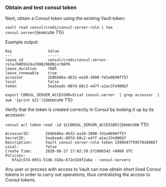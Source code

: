 
### Obtain and test consul token

Next, obtain a Consul token using the existing Vault token:

`vault read consul/creds/consul-server-role | tee consul.server`{{execute T1}}

Example output:

```
Key                Value
---                -----
lease_id           consul/creds/consul-server-role/bHDVG24vCO8BJ90ONjxrbKP6
lease_duration     768h
lease_renewable    true
accessor           2b9bb86a-d632-ea28-3890-7d1e0690ff57
local              false
token              5ea5eadc-807d-68c2-e47f-a1ac37e906b7
```

`export CONSUL_SERVER_ACCESSOR=$(cat consul.server  | grep accessor  | awk '{print $2}')`{{execute T1}}

Verify that the token is created correctly in Consul by
looking it up by its accessor:

`consul acl token read -id ${CONSUL_SERVER_ACCESSOR}`{{execute T1}}

```
AccessorID:       2b9bb86a-d632-ea28-3890-7d1e0690ff57
SecretID:         5ea5eadc-807d-68c2-e47f-a1ac37e906b7
Description:      Vault consul-server-role token 1598547759570180867
Local:            false
Create Time:      2020-08-27 17:02:39.572006543 +0000 UTC
Policies:
   6fa2c574-6951-51db-310a-672e328f2aba - consul-servers
```

Any user or process with access to Vault can now obtain
short lived Consul tokens in order to carry out operations,
thus centralizing the access to Consul tokens.
